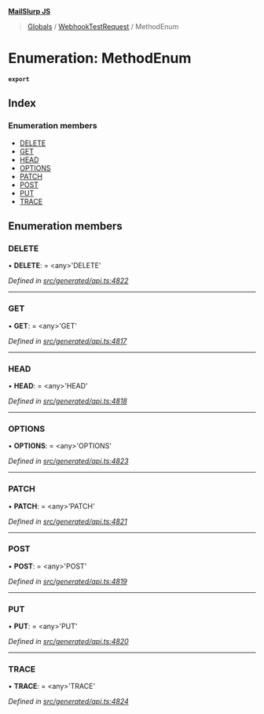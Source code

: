 **[MailSlurp JS](../README.md)**

> [Globals](../README.md) / [WebhookTestRequest](../modules/webhooktestrequest.md) / MethodEnum

# Enumeration: MethodEnum

**`export`** 

## Index

### Enumeration members

* [DELETE](webhooktestrequest.methodenum.md#delete)
* [GET](webhooktestrequest.methodenum.md#get)
* [HEAD](webhooktestrequest.methodenum.md#head)
* [OPTIONS](webhooktestrequest.methodenum.md#options)
* [PATCH](webhooktestrequest.methodenum.md#patch)
* [POST](webhooktestrequest.methodenum.md#post)
* [PUT](webhooktestrequest.methodenum.md#put)
* [TRACE](webhooktestrequest.methodenum.md#trace)

## Enumeration members

### DELETE

•  **DELETE**:  = \<any>'DELETE'

*Defined in [src/generated/api.ts:4822](https://github.com/mailslurp/mailslurp-client/blob/8d5c17f/src/generated/api.ts#L4822)*

___

### GET

•  **GET**:  = \<any>'GET'

*Defined in [src/generated/api.ts:4817](https://github.com/mailslurp/mailslurp-client/blob/8d5c17f/src/generated/api.ts#L4817)*

___

### HEAD

•  **HEAD**:  = \<any>'HEAD'

*Defined in [src/generated/api.ts:4818](https://github.com/mailslurp/mailslurp-client/blob/8d5c17f/src/generated/api.ts#L4818)*

___

### OPTIONS

•  **OPTIONS**:  = \<any>'OPTIONS'

*Defined in [src/generated/api.ts:4823](https://github.com/mailslurp/mailslurp-client/blob/8d5c17f/src/generated/api.ts#L4823)*

___

### PATCH

•  **PATCH**:  = \<any>'PATCH'

*Defined in [src/generated/api.ts:4821](https://github.com/mailslurp/mailslurp-client/blob/8d5c17f/src/generated/api.ts#L4821)*

___

### POST

•  **POST**:  = \<any>'POST'

*Defined in [src/generated/api.ts:4819](https://github.com/mailslurp/mailslurp-client/blob/8d5c17f/src/generated/api.ts#L4819)*

___

### PUT

•  **PUT**:  = \<any>'PUT'

*Defined in [src/generated/api.ts:4820](https://github.com/mailslurp/mailslurp-client/blob/8d5c17f/src/generated/api.ts#L4820)*

___

### TRACE

•  **TRACE**:  = \<any>'TRACE'

*Defined in [src/generated/api.ts:4824](https://github.com/mailslurp/mailslurp-client/blob/8d5c17f/src/generated/api.ts#L4824)*
